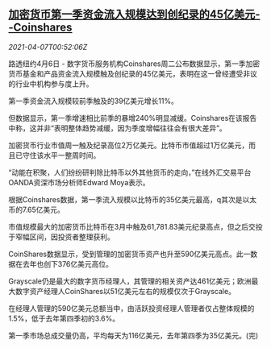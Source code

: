 <!--1617757263000-->
[加密货币第一季资金流入规模达到创纪录的45亿美元--Coinshares](https://cn.reuters.com/article/cryptocurrency-0406-tues-flow-idCNKBS2BU02V)
------

<div><i>2021-04-07T00:52:06Z</i></div><p>路透纽约4月6日 - 数字货币服务机构Coinshares周二公布数据显示，第一季加密货币基金和产品资金流入规模触及创纪录的45亿美元，表明在这一曾经遭受非议的行业中机构参与度上升。</p><p>第一季资金流入规模较前季触及的39亿美元增长11%。</p><p>但数据显示，第一季增速相比前季的暴增240%明显减缓。Coinshares在该报告中称，这并非“表明整体趋势减缓，因为季度增幅往往会有很大差异”。</p><p>加密货币行业市值周一触及纪录高位2万亿美元。比特币市值超过1万亿美元，而且已守住该水平一整周时间。</p><p>“动能在积聚，人们纷纷研判除比特币以外其他货币的走向，”在线外汇交易平台OANDA资深市场分析师Edward Moya表示。</p><p>根据Coinshares数据，第一季流入规模以比特币的35亿美元最高，q其次是以太币的7.65亿美元。</p><p>市值规模最大的加密货币比特币在3月中触及61,781.83美元纪录高点，但之后交投于窄幅区间，因投资者整理获利。</p><p>CoinShares数据显示，受到管理的加密货币资产也升至590亿美元高点。此一数据在去年也创下376亿美元高位。</p><p>Grayscale仍是最大的数字货币经理人，其管理的相关资产达461亿美元；欧洲最大数字资产经理人CoinShares以51亿美元左右的规模仅次于Grayscale。</p><p>在经理人管理的590亿美元总额当中，由活跃投资经理人管理者仅占整体规模的1.5%，低于去年第四季初的3.6%。</p><p>第一季市场总成交量仍高，平均每天为116亿美元，去年第四季为35亿美元。(完)</p>
